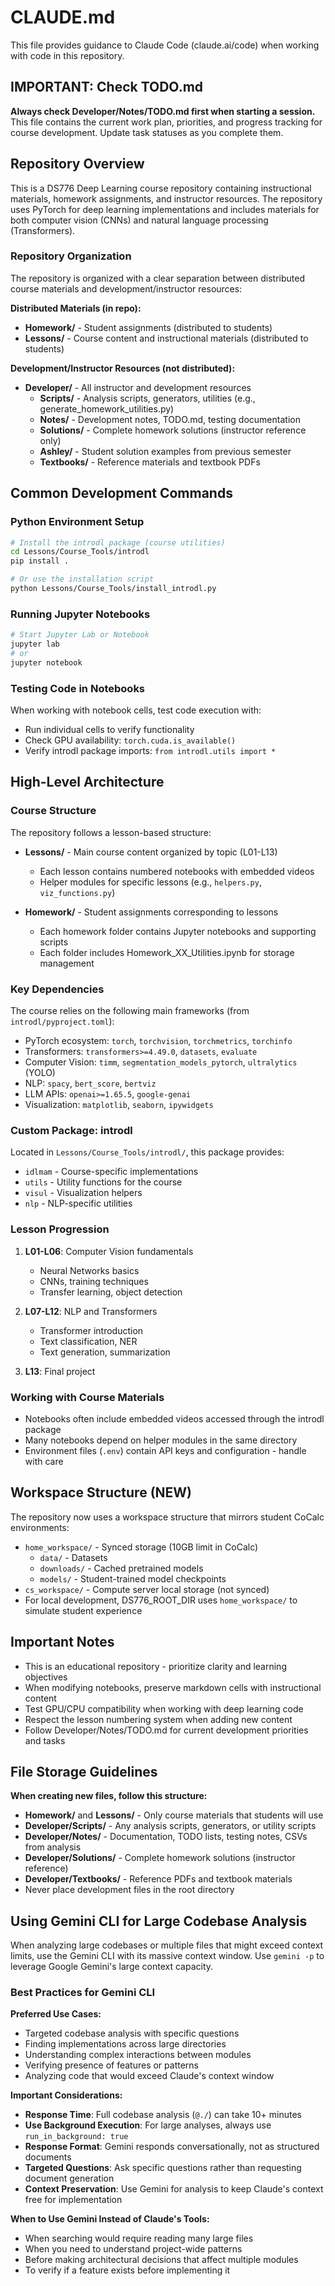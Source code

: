# CLAUDE.md

This file provides guidance to Claude Code (claude.ai/code) when working with code in this repository.

## IMPORTANT: Check TODO.md
**Always check Developer/Notes/TODO.md first when starting a session.** This file contains the current work plan, priorities, and progress tracking for course development. Update task statuses as you complete them.

## Repository Overview

This is a DS776 Deep Learning course repository containing instructional materials, homework assignments, and instructor resources. The repository uses PyTorch for deep learning implementations and includes materials for both computer vision (CNNs) and natural language processing (Transformers).

### Repository Organization
The repository is organized with a clear separation between distributed course materials and development/instructor resources:

**Distributed Materials (in repo):**
- **Homework/** - Student assignments (distributed to students)
- **Lessons/** - Course content and instructional materials (distributed to students)

**Development/Instructor Resources (not distributed):**
- **Developer/** - All instructor and development resources
  - **Scripts/** - Analysis scripts, generators, utilities (e.g., generate_homework_utilities.py)
  - **Notes/** - Development notes, TODO.md, testing documentation
  - **Solutions/** - Complete homework solutions (instructor reference only)
  - **Ashley/** - Student solution examples from previous semester
  - **Textbooks/** - Reference materials and textbook PDFs

## Common Development Commands

### Python Environment Setup
```bash
# Install the introdl package (course utilities)
cd Lessons/Course_Tools/introdl
pip install .

# Or use the installation script
python Lessons/Course_Tools/install_introdl.py
```

### Running Jupyter Notebooks
```bash
# Start Jupyter Lab or Notebook
jupyter lab
# or
jupyter notebook
```

### Testing Code in Notebooks
When working with notebook cells, test code execution with:
- Run individual cells to verify functionality
- Check GPU availability: `torch.cuda.is_available()`
- Verify introdl package imports: `from introdl.utils import *`

## High-Level Architecture

### Course Structure
The repository follows a lesson-based structure:
- **Lessons/** - Main course content organized by topic (L01-L13)
  - Each lesson contains numbered notebooks with embedded videos
  - Helper modules for specific lessons (e.g., `helpers.py`, `viz_functions.py`)
  
- **Homework/** - Student assignments corresponding to lessons
  - Each homework folder contains Jupyter notebooks and supporting scripts
  - Each folder includes Homework_XX_Utilities.ipynb for storage management

### Key Dependencies
The course relies on the following main frameworks (from `introdl/pyproject.toml`):
- PyTorch ecosystem: `torch`, `torchvision`, `torchmetrics`, `torchinfo`
- Transformers: `transformers>=4.49.0`, `datasets`, `evaluate`
- Computer Vision: `timm`, `segmentation_models_pytorch`, `ultralytics` (YOLO)
- NLP: `spacy`, `bert_score`, `bertviz`
- LLM APIs: `openai>=1.65.5`, `google-genai`
- Visualization: `matplotlib`, `seaborn`, `ipywidgets`

### Custom Package: introdl
Located in `Lessons/Course_Tools/introdl/`, this package provides:
- `idlmam` - Course-specific implementations
- `utils` - Utility functions for the course
- `visul` - Visualization helpers
- `nlp` - NLP-specific utilities

### Lesson Progression
1. **L01-L06**: Computer Vision fundamentals
   - Neural Networks basics
   - CNNs, training techniques
   - Transfer learning, object detection
   
2. **L07-L12**: NLP and Transformers
   - Transformer introduction
   - Text classification, NER
   - Text generation, summarization
   
3. **L13**: Final project

### Working with Course Materials
- Notebooks often include embedded videos accessed through the introdl package
- Many notebooks depend on helper modules in the same directory
- Environment files (`.env`) contain API keys and configuration - handle with care

## Workspace Structure (NEW)
The repository now uses a workspace structure that mirrors student CoCalc environments:
- `home_workspace/` - Synced storage (10GB limit in CoCalc)
  - `data/` - Datasets
  - `downloads/` - Cached pretrained models
  - `models/` - Student-trained model checkpoints
- `cs_workspace/` - Compute server local storage (not synced)
- For local development, DS776_ROOT_DIR uses `home_workspace/` to simulate student experience

## Important Notes
- This is an educational repository - prioritize clarity and learning objectives
- When modifying notebooks, preserve markdown cells with instructional content
- Test GPU/CPU compatibility when working with deep learning code
- Respect the lesson numbering system when adding new content
- Follow Developer/Notes/TODO.md for current development priorities and tasks

## File Storage Guidelines
**When creating new files, follow this structure:**
- **Homework/** and **Lessons/** - Only course materials that students will use
- **Developer/Scripts/** - Any analysis scripts, generators, or utility scripts
- **Developer/Notes/** - Documentation, TODO lists, testing notes, CSVs from analysis
- **Developer/Solutions/** - Complete homework solutions (instructor reference)
- **Developer/Textbooks/** - Reference PDFs and textbook materials
- Never place development files in the root directory

## Using Gemini CLI for Large Codebase Analysis

When analyzing large codebases or multiple files that might exceed context limits, use the Gemini CLI with its massive context window. Use `gemini -p` to leverage Google Gemini's large context capacity.

### Best Practices for Gemini CLI

**Preferred Use Cases:**
- Targeted codebase analysis with specific questions
- Finding implementations across large directories
- Understanding complex interactions between modules
- Verifying presence of features or patterns
- Analyzing code that would exceed Claude's context window

**Important Considerations:**
- **Response Time**: Full codebase analysis (`@./`) can take 10+ minutes
- **Use Background Execution**: For large analyses, always use `run_in_background: true`
- **Response Format**: Gemini responds conversationally, not as structured documents
- **Targeted Questions**: Ask specific questions rather than requesting document generation
- **Context Preservation**: Use Gemini for analysis to keep Claude's context free for implementation

**When to Use Gemini Instead of Claude's Tools:**
- When searching would require reading many large files
- When you need to understand project-wide patterns
- Before making architectural decisions that affect multiple modules
- To verify if a feature exists before implementing it